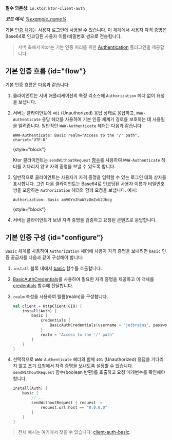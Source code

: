 [//]: # (title: Ktor 클라이언트의 기본 인증)

<tldr>
<p>
<b>필수 의존성</b>: <code>io.ktor:ktor-client-auth</code>
</p>
<var name="example_name" value="client-auth-basic"/>
<p>
    <b>코드 예시</b>:
    <a href="https://github.com/ktorio/ktor-documentation/tree/%ktor_version%/codeSnippets/snippets/%example_name%">
        %example_name%
    </a>
</p>
</tldr>

기본 [인증 체계](client-auth.md)는 사용자 로그인에 사용될 수 있습니다. 이 체계에서 사용자 자격 증명은 Base64로 인코딩된 사용자 이름/비밀번호 쌍으로 전송됩니다.

> 서버 측에서 Ktor는 기본 인증 처리를 위한 [Authentication](server-basic-auth.md) 플러그인을 제공합니다.

## 기본 인증 흐름 {id="flow"}

기본 인증 흐름은 다음과 같습니다:

1. 클라이언트는 서버 애플리케이션의 특정 리소스에 `Authorization` 헤더 없이 요청을 보냅니다.
2. 서버는 클라이언트에 `401` (Unauthorized) 응답 상태로 응답하고, `WWW-Authenticate` 응답 헤더를 사용하여 기본 인증 체계가 경로를 보호하는 데 사용됨을 알려줍니다. 일반적인 `WWW-Authenticate` 헤더는 다음과 같습니다:

   ```
   WWW-Authenticate: Basic realm="Access to the '/' path", charset="UTF-8"
   ```
   {style="block"}

   Ktor 클라이언트는 `sendWithoutRequest` [함수](#configure)를 사용하여 `WWW-Authenticate` 헤더를 기다리지 않고 자격 증명을 보낼 수 있도록 합니다.

3. 일반적으로 클라이언트는 사용자가 자격 증명을 입력할 수 있는 로그인 대화 상자를 표시합니다. 그런 다음 클라이언트는 Base64로 인코딩된 사용자 이름과 비밀번호 쌍을 포함하는 `Authorization` 헤더와 함께 요청을 보냅니다. 예시:

   ```
   Authorization: Basic amV0YnJhaW5zOmZvb2Jhcg
   ```
   {style="block"}

4. 서버는 클라이언트가 보낸 자격 증명을 검증하고 요청된 콘텐츠로 응답합니다.

## 기본 인증 구성 {id="configure"}

`Basic` 체계를 사용하여 `Authorization` 헤더에 사용자 자격 증명을 보내려면 `basic` 인증 공급자를 다음과 같이 구성해야 합니다:

1. `install` 블록 내에서 [basic](https://api.ktor.io/ktor-client/ktor-client-plugins/ktor-client-auth/io.ktor.client.plugins.auth.providers/basic.html) 함수를 호출합니다.
2. [BasicAuthCredentials](https://api.ktor.io/ktor-client/ktor-client-plugins/ktor-client-auth/io.ktor.client.plugins.auth.providers/-basic-auth-credentials/index.html)를 사용하여 필요한 자격 증명을 제공하고 이 객체를 [credentials](https://api.ktor.io/ktor-client/ktor-client-plugins/ktor-client-auth/io.ktor.client.plugins.auth.providers/-basic-auth-config/credentials.html) 함수에 전달합니다.
3. `realm` 속성을 사용하여 렐름(realm)을 구성합니다.

   ```kotlin
   val client = HttpClient(CIO) {
       install(Auth) {
           basic {
               credentials {
                   BasicAuthCredentials(username = "jetbrains", password = "foobar")
               }
               realm = "Access to the '/' path"
           }
       }
   }
   ```

4. 선택적으로 `WWW-Authenticate` 헤더와 함께 `401` (Unauthorized) 응답을 기다리지 않고 초기 요청에서 자격 증명을 보내도록 설정할 수 있습니다. `sendWithoutRequest` 함수(boolean 반환)를 호출하고 요청 매개변수를 확인해야 합니다.

   ```kotlin
   install(Auth) {
       basic {
           // ...
           sendWithoutRequest { request ->
               request.url.host == "0.0.0.0"
           }
       }
   }
   ```

> 전체 예시는 여기에서 찾을 수 있습니다: [client-auth-basic](https://github.com/ktorio/ktor-documentation/tree/%ktor_version%/codeSnippets/snippets/client-auth-basic).